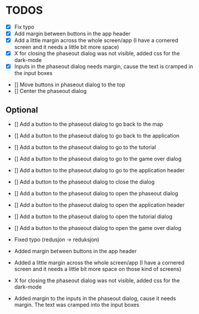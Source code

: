 # TODOS

- [x] Fix typo
- [x] Add margin between buttons in the app header
- [x] Add a little margin across the whole screen/app
      (I have a cornered screen and it needs a little bit more space)
- [x] X for closing the phaseout dialog was not visible,
      added css for the dark-mode
- [x] Inputs in the phaseout dialog needs margin,
      cause the text is cramped in the input boxes
- [] Move buttons in phaseout dialog to the top
- [] Center the phaseout dialog

## Optional

- [] Add a button to the phaseout dialog to go back to the map
- [] Add a button to the phaseout dialog to go back to the application
- [] Add a button to the phaseout dialog to go to the tutorial
- [] Add a button to the phaseout dialog to go to the game over dialog
- [] Add a button to the phaseout dialog to go to the application header
- [] Add a button to the phaseout dialog to close the dialog
- [] Add a button to the phaseout dialog to open the phaseout dialog
- [] Add a button to the phaseout dialog to open the application header
- [] Add a button to the phaseout dialog to open the tutorial dialog
- [] Add a button to the phaseout dialog to open the game over dialog

- Fixed typo (redusjon -> reduksjon)
- Added margin between buttons in the app header
- Added a little margin across the whole screen/app
  (I have a cornered screen and it needs a little bit more space
  on those kind of screens)
- X for closing the phaseout dialog was not visible,
  added css for the dark-mode
- Added margin to the inputs in the phaseout dialog, cause it needs margin.
  The text was cramped into the input boxes
